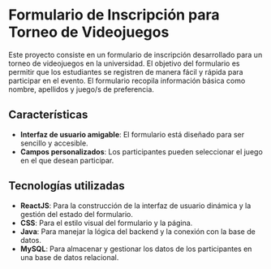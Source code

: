 # Formulario de Inscripción para Torneo de Videojuegos

Este proyecto consiste en un formulario de inscripción desarrollado para un torneo de videojuegos en la universidad. El objetivo del formulario es permitir que los estudiantes se registren de manera fácil y rápida para participar en el evento. El formulario recopila información básica como nombre, apellidos y juego/s de preferencia.

## Características

- **Interfaz de usuario amigable**: El formulario está diseñado para ser sencillo y accesible.
- **Campos personalizados**: Los participantes pueden seleccionar el juego en el que desean participar.

## Tecnologías utilizadas

- **ReactJS**: Para la construcción de la interfaz de usuario dinámica y la gestión del estado del formulario.
- **CSS**: Para el estilo visual del formulario y la página.
- **Java**: Para manejar la lógica del backend y la conexión con la base de datos.
- **MySQL**: Para almacenar y gestionar los datos de los participantes en una base de datos relacional.
